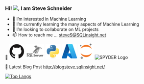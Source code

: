 ### Hi! <img src="https://raw.githubusercontent.com/MartinHeinz/MartinHeinz/master/wave.gif" width="30px">, I am Steve Schneider

- 👀 I’m interested in Machine Learning
- 🌱 I’m currently learning the many aspects of Machine Learning
- 💞️ I’m looking to collaborate on ML projects
- 📫 How to reach me ...  steveS@SQLinsight.net

🧰
<img src="https://github.com/devicons/devicon/blob/master/icons/github/github-original.svg" alt="GitHub" width="50" height="50" />
<img src="https://github.com/devicons/devicon/blob/master/icons/microsoftsqlserver/microsoftsqlserver-plain-wordmark.svg" alt="SQL Logo" width="60" height="50" />
<img src="https://github.com/devicons/devicon/blob/master/icons/python/python-original.svg"                      alt="Python Logo" width="50" height="50" />
<img src="https://github.com/devicons/devicon/blob/master/icons/azure/azure-original.svg" alt="Azure Logo" width="50" height="50" />
<img src="https://github.com/devicons/devicon/blob/master/icons/jupyter/jupyter-original.svg" alt="Jupyter Logo" width="50" height="50" />
<img src="https://i0.wp.com/2.bp.blogspot.com/-Alklx2Guuz8/XJgQeQ6YCaI/AAAAAAAAK-U/RmQQyzY5oRI-e4qpXD1elxCyaO_RGRmHwCLcBGAs/s1600/1200px-Spyder_logo.svg.png?ssl=1" alt="SPYDER Logo" width="50" height="50" />

📖 Latest Blog Post  http://blogsteve.sqlinsight.net/

[![Top Langs](https://github-readme-stats.vercel.app/api/top-langs/?username=steveschneider2&hide=html)](https://github.com/steveSchneider2/github-readme-stats)
<!---
steveSchneider2/steveSchneider2 is a ✨ special ✨ repository because its `README.md` (this file) appears on your GitHub profile.
You can click the Preview link to take a look at your changes.
--->
